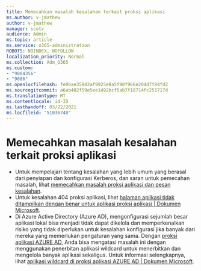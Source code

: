 ```yaml
---
title: Memecahkan masalah kesalahan terkait proksi aplikasi
ms.author: v-jmathew
author: v-jmathew
manager: scotv
audience: Admin
ms.topic: article
ms.service: o365-administration
ROBOTS: NOINDEX, NOFOLLOW
localization_priority: Normal
ms.collection: Adm_O365
ms.custom:
- "9004356"
- "9686"
ms.openlocfilehash: fe0bae35942af9925e8a5f90f966e204d7f84fd2
ms.sourcegitcommit: a6ab402f59e5ee1492bcf5ab7f18714fc251717d
ms.translationtype: MT
ms.contentlocale: id-ID
ms.lasthandoff: 03/22/2021
ms.locfileid: "51036748"
---
```

# <a name="troubleshoot-errors-related-to-application-proxy"></a>Memecahkan masalah kesalahan terkait proksi aplikasi

- Untuk mempelajari tentang kesalahan yang lebih umum yang berasal dari penyiapan dan konfigurasi Kerberos, dan saran untuk pemecahan masalah, lihat [memecahkan masalah proksi aplikasi dan pesan kesalahan](https://docs.microsoft.com/azure/active-directory/manage-apps/application-proxy-troubleshoot#kerberos-errors).
- Untuk kesalahan 404 proksi aplikasi, lihat [halaman aplikasi tidak ditampilkan dengan benar untuk aplikasi proksi aplikasi | Dokumen Microsoft](https://docs.microsoft.com/azure/active-directory/manage-apps/application-proxy-page-appearance-broken-problem).
- Di Azure Active Directory (Azure AD), mengonfigurasi sejumlah besar aplikasi lokal bisa menjadi tidak dapat dikelola dan memperkenalkan risiko yang tidak diperlukan untuk kesalahan konfigurasi jika banyak dari mereka yang memerlukan pengaturan yang sama. Dengan [proksi aplikasi AZURE AD](https://docs.microsoft.com/azure/active-directory/manage-apps/application-proxy), Anda bisa mengatasi masalah ini dengan menggunakan penerbitan aplikasi wildcard untuk menerbitkan dan mengelola banyak aplikasi sekaligus. Untuk informasi selengkapnya, lihat [aplikasi wildcard di proksi aplikasi AZURE AD | Dokumen Microsoft](https://docs.microsoft.com/azure/active-directory/manage-apps/application-proxy-wildcard).
